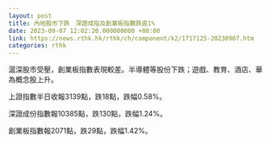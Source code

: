 ```yaml
---
layout: post
title: 內地股市下跌　深證成指及創業板指數跌逾1%
date: 2023-09-07 12:02:20.000000000 +08:00
link: https://news.rthk.hk/rthk/ch/component/k2/1717125-20230907.htm
categories: rthk
---
```


滬深股市受壓，創業板指數表現較差。半導體等股份下跌；遊戲、教育、酒店、華為概念股上升。

上證指數半日收報3139點，跌18點，跌幅0.58%。

深證成份指數報10385點，跌130點，跌幅1.24%。

創業板指數報2071點，跌29點，跌幅1.42%。
